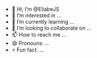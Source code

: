 - 👋 Hi, I’m @EliabeJS
- 👀 I’m interested in ...
- 🌱 I’m currently learning ...
- 💞️ I’m looking to collaborate on ...
- 📫 How to reach me ...
- 😄 Pronouns: ...
- ⚡ Fun fact: ...

<!---
EliabeJS/EliabeJS is a ✨ special ✨ repository because its `README.md` (this file) appears on your GitHub profile.
You can click the Preview link to take a look at your changes.
--->
